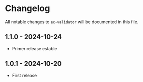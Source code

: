 # Changelog

All notable changes to `ec-validator` will be documented in this file.

## 1.1.0 - 2024-10-24

- Primer release estable

## 1.0.1 - 2024-10-20

- First release
